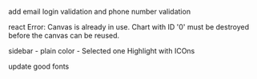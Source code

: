 add email login validation and phone number validation

react Error: Canvas is already in use. Chart with ID '0' must be destroyed before the canvas can be reused.

sidebar - plain color - Selected one Highlight with ICOns

update good fonts

